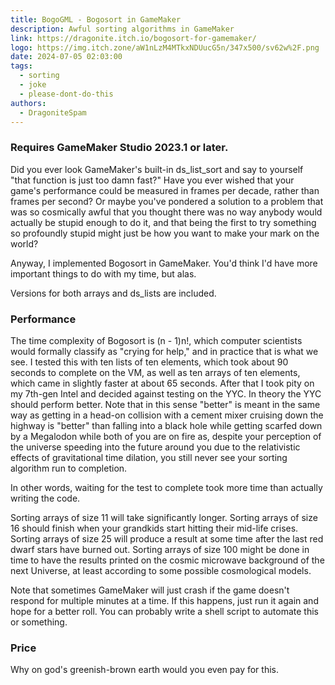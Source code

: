 ```yaml
---
title: BogoGML - Bogosort in GameMaker
description: Awful sorting algorithms in GameMaker
link: https://dragonite.itch.io/bogosort-for-gamemaker/
logo: https://img.itch.zone/aW1nLzM4MTkxNDUucG5n/347x500/sv62w%2F.png
date: 2024-07-05 02:03:00
tags:
  - sorting
  - joke
  - please-dont-do-this
authors:
  - DragoniteSpam
---
```


### Requires GameMaker Studio 2023.1 or later.
Did you ever look GameMaker's built-in ds_list_sort and say to yourself "that function is just too damn fast?" Have you ever wished that your game's performance could be measured in frames per decade, rather than frames per second? Or maybe you've pondered a solution to a problem that was so cosmically awful that you thought there was no way anybody would actually be stupid enough to do it, and that being the first to try something so profoundly stupid might just be how you want to make your mark on the world?

Anyway, I implemented Bogosort in GameMaker. You'd think I'd have more important things to do with my time, but alas.

Versions for both arrays and ds_lists are included.

### Performance
The time complexity of Bogosort is (n - 1)n!, which computer scientists would formally classify as "crying for help," and in practice that is what we see. I tested this with ten lists of ten elements, which took about 90 seconds to complete on the VM, as well as ten arrays of ten elements, which came in slightly faster at about 65 seconds. After that I took pity on my 7th-gen Intel and decided against testing on the YYC. In theory the YYC should perform better. Note that in this sense "better" is meant in the same way as getting in a head-on collision with a cement mixer cruising down the highway is "better" than falling into a black hole while getting scarfed down by a Megalodon while both of you are on fire as, despite your perception of the universe speeding into the future around you due to the relativistic effects of gravitational time dilation, you still never see your sorting algorithm run to completion.

In other words, waiting for the test to complete took more time than actually writing the code.

Sorting arrays of size 11 will take significantly longer. Sorting arrays of size 16 should finish when your grandkids start hitting their mid-life crises. Sorting arrays of size 25 will produce a result at some time after the last red dwarf stars have burned out. Sorting arrays of size 100 might be done in time to have the results printed on the cosmic microwave background of the next Universe, at least according to some possible cosmological models.

Note that sometimes GameMaker will just crash if the game doesn't respond for multiple minutes at a time. If this happens, just run it again and hope for a better roll. You can probably write a shell script to automate this or something.

### Price
Why on god's greenish-brown earth would you even pay for this.